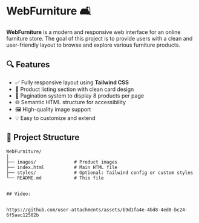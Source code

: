 # WebFurniture 🛋️

**WebFurniture** is a modern and responsive web interface for an online furniture store. The goal of this project is to provide users with a clean and user-friendly layout to browse and explore various furniture products.

## 🔍 Features

- ✅ Fully responsive layout using **Tailwind CSS**
- 🛒 Product listing section with clean card design
- 📄 Pagination system to display 8 products per page
- 🌐 Semantic HTML structure for accessibility
- 🖼️ High-quality image support
- 💡 Easy to customize and extend

## 📁 Project Structure

```plaintext
WebFurniture/
│
├── images/              # Product images
├── index.html           # Main HTML file
├── styles/              # Optional: Tailwind config or custom styles
└── README.md            # This file


## Video:


https://github.com/user-attachments/assets/b9d1fa4e-4bd8-4ed8-bc24-6f5aac12582b

